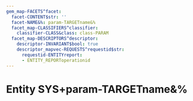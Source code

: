 ```yaml
---
gem_map-FACETS^facet:
  facet-CONTENT$str: ''
  facet-NAME&%: param-TARGETname&%
  facet_map-CLASSIFIERS^classifier:
    classifier-CLASS&class: class-PARAM
  facet_map-DESCRIPTORS^descriptor:
    descriptor-INVARIANT$bool: true
    descriptor_mapvec-REQUESTS^requestid$str:
      requestid-ENTITYreport:
      - ENTITY_REPORToperationid
---
```

# Entity SYS+param-TARGETname&%

